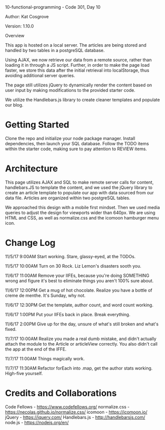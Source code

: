 10-functional-programming - Code 301, Day 10

Author: Kat Cosgrove

Version: 1.10.0

Overview

This app is hosted on a local server. The articles are being stored and handled by two tables in a postgreSQL database.

Using AJAX, we now retrieve our data from a remote source, rather than loading it in through a JS script. Further, in order to make the page load faster, we store this data after the initial retrieval into localStorage, thus avoiding additional server queries.

The page still utilizes jQuery to dynamically render the content based on user input by making modifications to the provided starter code.

We utilize the Handlebars.js library to create cleaner templates and populate our blog.

Getting Started
====

Clone the repo and initialize your node package manager. Install dependencies, then launch your SQL database. Follow the TODO items within the starter code, making sure to pay attention to REVIEW items.

Architecture
====

This page utilizes AJAX and SQL to make remote server calls for content, handlebars.JS to template the content, and we used the jQuery library to create an article template to populate our app with data sourced from our data file. Articles are organized within two postgreSQL tables.

We approached this design with a mobile first mindset. Then we used media queries to adjust the design for viewports wider than 640px. We are using HTML and CSS, as well as normalize.css and the icomoon hamburger menu icon.

Change Log
====

11/5/17 9:00AM Start working. Stare, glassy-eyed, at the TODOs.

11/5/17 10:00AM Turn on 30 Rock. Liz Lemon's disasters sooth you.

11/6/17 11:00AM Remove your IIFEs, because you're doing SOMETHING wrong and figure it's best to eliminate things you aren't 100% sure about.

11/6/17 12:00PM Get a mug of hot chocolate. Realize you have a bottle of creme de menthe. It's Sunday, why not.

11/6/17 12:30PM Get the template, author count, and word count working.

11/6/17 1:00PM Put your IIFEs back in place. Break everything.

11/6/17 2:00PM Give up for the day, unsure of what's still broken and what's fixed.

11/7/17 10:00AM Realize you made a real dumb mistake, and didn't actually attach the module to the Article or articleView correctly. You also didn't call the app at the end of the IFFE.

11/7/17 11:00AM Things magically work.

11/7/17 11:30AM Refactor forEach into .map, get the author stats working. High-five yourself.

Credits and Collaborations
====

Code Fellows - https://www.codefellows.org/
normalize.css - https://necolas.github.io/normalize.css/
icomoon - https://icomoon.io/
jQuery - https://jquery.com/
Handlebars.js - http://handlebarsjs.com/
node.js - https://nodejs.org/en/
